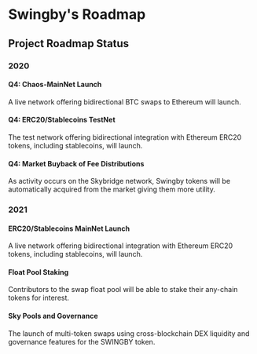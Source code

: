 # Swingby's Roadmap

## Project Roadmap Status

### 2020

#### Q4: Chaos-MainNet Launch

A live network offering bidirectional BTC swaps to Ethereum will launch.

#### Q4: ERC20/Stablecoins TestNet

The test network offering bidirectional integration with Ethereum ERC20 tokens, including stablecoins, will launch.

#### Q4: Market Buyback of Fee Distributions

As activity occurs on the Skybridge network, Swingby tokens will be automatically acquired from the market giving them more utility.

### 2021

#### ERC20/Stablecoins MainNet Launch

A live network offering bidirectional integration with Ethereum ERC20 tokens, including stablecoins, will launch.

#### Float Pool Staking

Contributors to the swap float pool will be able to stake their any-chain tokens for interest.

#### Sky Pools and Governance

The launch of multi-token swaps using cross-blockchain DEX liquidity and governance features for the SWINGBY token.
